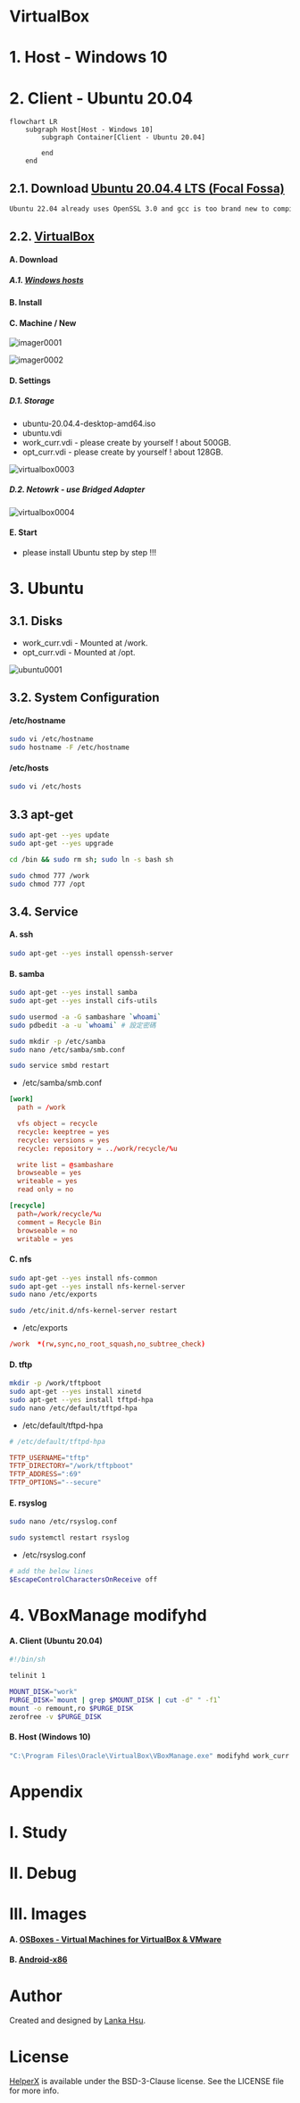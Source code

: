 # VirtualBox

# 1. Host - Windows 10

# 2. Client - Ubuntu 20.04

```mermaid
flowchart LR
	subgraph Host[Host - Windows 10]
		subgraph Container[Client - Ubuntu 20.04]
		
		end
	end

```
## 2.1. Download [Ubuntu 20.04.4 LTS (Focal Fossa)](https://releases.ubuntu.com/20.04/)

```bash
Ubuntu 22.04 already uses OpenSSL 3.0 and gcc is too brand new to compile.
```

## 2.2. [VirtualBox](https://www.virtualbox.org)

#### A. Download

##### A.1. [Windows hosts](https://download.virtualbox.org/virtualbox/6.1.36/VirtualBox-6.1.36-152435-Win.exe)

#### B. Install

#### C. Machine / New

![imager0001](./images/virtualbox0001.jpg)

![imager0002](./images/virtualbox0002.jpg)

#### D. Settings

##### D.1. Storage

- ubuntu-20.04.4-desktop-amd64.iso
- ubuntu.vdi
- work_curr.vdi - please create by yourself ! about 500GB.
- opt_curr.vdi - please create by yourself ! about 128GB.

![virtualbox0003](./images/virtualbox0003.jpg)

##### D.2. Netowrk - use Bridged Adapter

![virtualbox0004](./images/virtualbox0004.jpg)

#### E. Start

- please install Ubuntu step by step !!!

# 3. Ubuntu

## 3.1. Disks

- work_curr.vdi - Mounted at /work.
- opt_curr.vdi - Mounted at /opt.

![ubuntu0001](./images/ubuntu0001.jpg)

## 3.2. System Configuration

#### /etc/hostname

```bash
sudo vi /etc/hostname
sudo hostname -F /etc/hostname
```

#### /etc/hosts

```bash
sudo vi /etc/hosts
```

## 3.3 apt-get

```bash
sudo apt-get --yes update
sudo apt-get --yes upgrade

cd /bin && sudo rm sh; sudo ln -s bash sh

sudo chmod 777 /work
sudo chmod 777 /opt

```

## 3.4. Service

#### A. ssh

```bash
sudo apt-get --yes install openssh-server

```

#### B. samba

```bash
sudo apt-get --yes install samba
sudo apt-get --yes install cifs-utils

sudo usermod -a -G sambashare `whoami`
sudo pdbedit -a -u `whoami` # 設定密碼

sudo mkdir -p /etc/samba
sudo nano /etc/samba/smb.conf

sudo service smbd restart
```
- /etc/samba/smb.conf
```conf
[work]
  path = /work

  vfs object = recycle
  recycle: keeptree = yes
  recycle: versions = yes
  recycle: repository = ../work/recycle/%u

  write list = @sambashare
  browseable = yes
  writeable = yes
  read only = no

[recycle]
  path=/work/recycle/%u
  comment = Recycle Bin
  browseable = no
  writable = yes
```

#### C. nfs

```bash
sudo apt-get --yes install nfs-common
sudo apt-get --yes install nfs-kernel-server
sudo nano /etc/exports

sudo /etc/init.d/nfs-kernel-server restart
```
- /etc/exports
```conf
/work  *(rw,sync,no_root_squash,no_subtree_check)

```

#### D. tftp

```bash
mkdir -p /work/tftpboot
sudo apt-get --yes install xinetd
sudo apt-get --yes install tftpd-hpa
sudo nano /etc/default/tftpd-hpa

```

- /etc/default/tftpd-hpa
```conf
# /etc/default/tftpd-hpa

TFTP_USERNAME="tftp"
TFTP_DIRECTORY="/work/tftpboot"
TFTP_ADDRESS=":69"
TFTP_OPTIONS="--secure"

```

#### E. rsyslog

```bash
sudo nano /etc/rsyslog.conf

sudo systemctl restart rsyslog
```

- /etc/rsyslog.conf

```bash
# add the below lines
$EscapeControlCharactersOnReceive off
```



# 4. VBoxManage modifyhd

#### A. Client (Ubuntu 20.04)

```bash
#!/bin/sh

telinit 1

MOUNT_DISK="work"
PURGE_DISK=`mount | grep $MOUNT_DISK | cut -d" " -f1`
mount -o remount,ro $PURGE_DISK
zerofree -v $PURGE_DISK

```

#### B. Host (Windows 10)

```bash
"C:\Program Files\Oracle\VirtualBox\VBoxManage.exe" modifyhd work_curr.vdi --compact

```

# Appendix

# I. Study

# II. Debug

# III. Images
#### A. [OSBoxes - Virtual Machines for VirtualBox & VMware](http://www.osboxes.org/#)

#### B. [Android-x86](https://www.android-x86.org)


# Author

Created and designed by [Lanka Hsu](lankahsu@gmail.com).

# License

[HelperX](https://github.com/lankahsu520/HelperX) is available under the BSD-3-Clause license. See the LICENSE file for more info.

